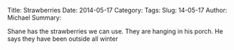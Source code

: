 Title: Strawberries
Date: 2014-05-17
Category:
Tags:
Slug: 14-05-17
Author: Michael
Summary:
<!-- Status: hidden -->

Shane has the strawberries we can use.  They are hanging in his porch.  He
says they have been outside all winter
